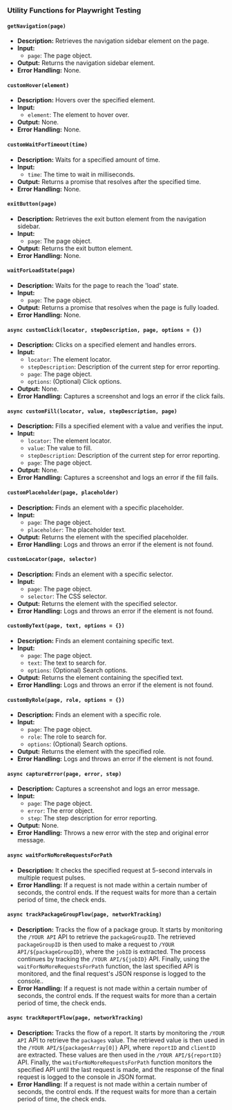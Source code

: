 ### Utility Functions for Playwright Testing

#### `getNavigation(page)`
- **Description:** Retrieves the navigation sidebar element on the page.
- **Input:**
    - `page`: The page object.
- **Output:** Returns the navigation sidebar element.
- **Error Handling:** None.

#### `customHover(element)`
- **Description:** Hovers over the specified element.
- **Input:**
    - `element`: The element to hover over.
- **Output:** None.
- **Error Handling:** None.

#### `customWaitForTimeout(time)`
- **Description:** Waits for a specified amount of time.
- **Input:**
    - `time`: The time to wait in milliseconds.
- **Output:** Returns a promise that resolves after the specified time.
- **Error Handling:** None.

#### `exitButton(page)`
- **Description:** Retrieves the exit button element from the navigation sidebar.
- **Input:**
    - `page`: The page object.
- **Output:** Returns the exit button element.
- **Error Handling:** None.

#### `waitForLoadState(page)`
- **Description:** Waits for the page to reach the 'load' state.
- **Input:**
    - `page`: The page object.
- **Output:** Returns a promise that resolves when the page is fully loaded.
- **Error Handling:** None.

#### `async customClick(locator, stepDescription, page, options = {})`
- **Description:** Clicks on a specified element and handles errors.
- **Input:**
    - `locator`: The element locator.
    - `stepDescription`: Description of the current step for error reporting.
    - `page`: The page object.
    - `options`: (Optional) Click options.
- **Output:** None.
- **Error Handling:** Captures a screenshot and logs an error if the click fails.

#### `async customFill(locator, value, stepDescription, page)`
- **Description:** Fills a specified element with a value and verifies the input.
- **Input:**
    - `locator`: The element locator.
    - `value`: The value to fill.
    - `stepDescription`: Description of the current step for error reporting.
    - `page`: The page object.
- **Output:** None.
- **Error Handling:** Captures a screenshot and logs an error if the fill fails.

#### `customPlaceholder(page, placeholder)`
- **Description:** Finds an element with a specific placeholder.
- **Input:**
    - `page`: The page object.
    - `placeholder`: The placeholder text.
- **Output:** Returns the element with the specified placeholder.
- **Error Handling:** Logs and throws an error if the element is not found.

#### `customLocator(page, selector)`
- **Description:** Finds an element with a specific selector.
- **Input:**
    - `page`: The page object.
    - `selector`: The CSS selector.
- **Output:** Returns the element with the specified selector.
- **Error Handling:** Logs and throws an error if the element is not found.

#### `customByText(page, text, options = {})`
- **Description:** Finds an element containing specific text.
- **Input:**
    - `page`: The page object.
    - `text`: The text to search for.
    - `options`: (Optional) Search options.
- **Output:** Returns the element containing the specified text.
- **Error Handling:** Logs and throws an error if the element is not found.

#### `customByRole(page, role, options = {})`
- **Description:** Finds an element with a specific role.
- **Input:**
    - `page`: The page object.
    - `role`: The role to search for.
    - `options`: (Optional) Search options.
- **Output:** Returns the element with the specified role.
- **Error Handling:** Logs and throws an error if the element is not found.

#### `async captureError(page, error, step)`
- **Description:** Captures a screenshot and logs an error message.
- **Input:**
    - `page`: The page object.
    - `error`: The error object.
    - `step`: The step description for error reporting.
- **Output:** None.
- **Error Handling:** Throws a new error with the step and original error message.



#### `async waitForNoMoreRequestsForPath`
- **Description:** It checks the specified request at 5-second intervals in multiple request pulses.
- **Error Handling:** If a request is not made within a certain number of seconds, the control ends. If the request waits for more than a certain period of time, the check ends.


#### `async trackPackageGroupFlow(page, networkTracking)`
- **Description:** Tracks the flow of a package group. It starts by monitoring the `/YOUR API` API to retrieve the `packageGroupID`. The retrieved `packageGroupID` is then used to make a request to `/YOUR API/${packageGroupID}`, where the `jobID` is extracted. The process continues by tracking the `/YOUR API/${jobID}` API. Finally, using the `waitForNoMoreRequestsForPath` function, the last specified API is monitored, and the final request's JSON response is logged to the console..
- **Error Handling:** If a request is not made within a certain number of seconds, the control ends. If the request waits for more than a certain period of time, the check ends.



#### `async trackReportFlow(page, networkTracking)`
- **Description:** Tracks the flow of a report. It starts by monitoring the `/YOUR API` API to retrieve the `packages` value. The retrieved value is then used in the `/YOUR API/${packagesArray[0]}` API, where `reportID` and `clientID` are extracted. These values are then used in the `/YOUR API/${reportID}` API. Finally, the `waitForNoMoreRequestsForPath` function monitors the specified API until the last request is made, and the response of the final request is logged to the console in JSON format.
- **Error Handling:** If a request is not made within a certain number of seconds, the control ends. If the request waits for more than a certain period of time, the check ends.

